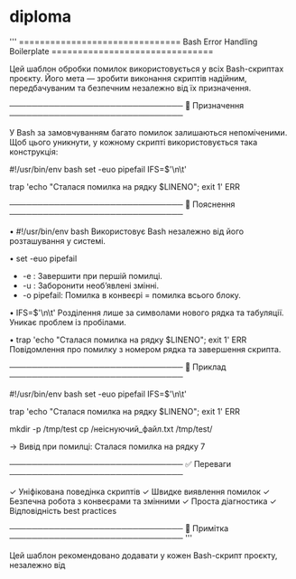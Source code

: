 # diploma
'''
=============================== Bash Error Handling Boilerplate ===============================

Цей шаблон обробки помилок використовується у всіх Bash-скриптах проєкту. Його мета — зробити виконання скриптів надійним, передбачуваним та безпечним незалежно від їх призначення.

───────────────────────────────
🔹 Призначення
───────────────────────────────

У Bash за замовчуванням багато помилок залишаються непоміченими. Щоб цього уникнути, у кожному скрипті використовується така конструкція:

#!/usr/bin/env bash
set -euo pipefail
IFS=$'\n\t'

trap 'echo "Сталася помилка на рядку $LINENO"; exit 1' ERR

───────────────────────────────
🔹 Пояснення
───────────────────────────────

• #!/usr/bin/env bash
  Використовує Bash незалежно від його розташування у системі.

• set -euo pipefail
  - -e  : Завершити при першій помилці.
  - -u  : Заборонити необ’явлені змінні.
  - -o pipefail: Помилка в конвеєрі = помилка всього блоку.

• IFS=$'\n\t'
  Розділення лише за символами нового рядка та табуляції. Уникає проблем із пробілами.

• trap 'echo "Сталася помилка на рядку $LINENO"; exit 1' ERR
  Повідомлення про помилку з номером рядка та завершення скрипта.

───────────────────────────────
🔹 Приклад
───────────────────────────────

#!/usr/bin/env bash
set -euo pipefail
IFS=$'\n\t'

trap 'echo "Сталася помилка на рядку $LINENO"; exit 1' ERR

mkdir -p /tmp/test
cp /неіснуючий_файл.txt /tmp/test/

→ Вивід при помилці:
  Сталася помилка на рядку 7

───────────────────────────────
✅ Переваги
───────────────────────────────

✓ Уніфікована поведінка скриптів
✓ Швидке виявлення помилок
✓ Безпечна робота з конвеєрами та змінними
✓ Проста діагностика
✓ Відповідність best practices

───────────────────────────────
📌 Примітка
───────────────────────────────
'''

Цей шаблон рекомендовано додавати у кожен Bash-скрипт проєкту, незалежно від
